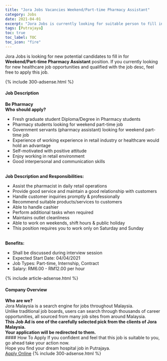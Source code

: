 ```yaml
---
title: "Jora Jobs Vacancies Weekend/Part-time Pharmacy Assistant" 
category: Jobs 
date: 2021-04-01 
excerpt: "Jora Jobs is currently looking for suitable person to fill in the Weekend/Part-time Pharmacy Assistant which positioned at Putrajaya" 
tags: [Putrajaya] 
toc: true 
toc_label: TOC 
toc_icon: "fire" 
--- 
```


<p>Jora Jobs is looking for new potential candidates to fill in for <b>Weekend/Part-time Pharmacy Assistant</b> position. If you currently looking for new healthcare job opportunities and qualified with the job desc, feel free to apply this job.
</p>{% include 300-adsense.html %} 
<div><div><h4>Job Description</h4></div><div><div><span><div><div><strong>Be Pharmacy</strong></div><div><div><strong>Who should apply?</strong></div><ul><li>Fresh graduate student Diploma/Degree in Pharmacy students</li><li>Pharmacy students looking for weekend part-time job</li><li>Government servants (pharmacy assistant) looking for weekend part-time job</li><li>Experience of working experience in retail industry or healthcare would hold an advantage</li><li>Self-motivated with positive attitude</li><li>Enjoy working in retail environment</li><li>Good interpersonal and communication skills</li></ul><div><br><strong>Job Description and Responsibilities:</strong></div><ul><li>Assist the pharmacist in daily retail operations</li><li>Provide good service and maintain a good relationship with customers</li><li>Handle customer inquiries promptly &amp; professionally</li><li>Recommend suitable products/services to customers</li><li>Able to handle cashier</li><li>Perform additional tasks when required</li><li>Maintains outlet cleanliness</li><li>Able to work on weekends, shift hours &amp; public holiday</li><li>This position requires you to work only on Saturday and Sunday</li></ul><div><br><strong>Benefits:</strong></div><ul><li>Shall be discussed during interview session</li><li>Expected Start Date: 04/04/2021</li><li>Job Types: Part-time, Internship, Contract</li><li>Salary: RM6.00 - RM12.00 per hour</li></ul></div></div></span></div></div></div> 
{% include article-adsense.html %} 
<div><div><h4>Company Overview</h4></div><div><div><span><div><div>
<strong>Who are we?</strong></div>
<div>
	Jora Malaysia is a search engine for jobs throughout Malaysia.<br>
	Unlike traditional job boards, users can search through thousands of career opportunities, all sourced from many job sites from around Malaysia.&#160;</div>
<div>
<div>
<strong>This Job Ad is one of the carefully selected pick from the clients of Jora Malaysia.</strong></div>
<div>
<strong>Your application will be redirected to them.</strong></div>
</div></div></span></div></div></div> 
#### How To Apply 
If you confident and feel that this job is suitable to you, go ahead take your action now. <br/> 
Hope you find your dream hospital job in Putrajaya. <br/> 
<a href="https://www.jobstreet.com.my/en/job/weekend-part-time-pharmacy-assistant-4522338?jobId=jobstreet-my-job-4522338" class="btn btn--warning" target="_blank" rel="nofollow noopenner">Apply Online</a> 
{% include 300-adsense.html %} 